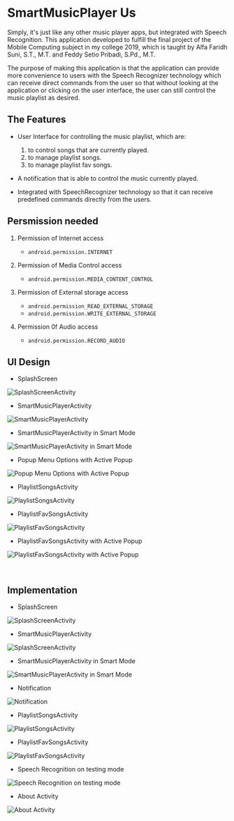 # **SmartMusicPlayer Us**

Simply, it's just like any other music player apps, but integrated with Speech Recognition.
This application developed to fulfill the final project of the Mobile Computing subject in my college 2019, which is taught by Alfa Faridh Suni, S.T., M.T. and Feddy Setio Pribadi, S.Pd., M.T.

The purpose of making this application is that the application can provide more convenience to users with the Speech Recognizer technology which can receive direct commands from the user so that without looking at the application or clicking on the user interface, the user can still control the music playlist as desired.

## The Features

-	User Interface for controlling the music playlist, which are:
    1.	to control songs that are currently played.
    2.	to manage playlist songs.
    3.	to manage playlist fav songs.

-	A notification that is able to control the music currently played.

-	Integrated with SpeechRecognizer technology so that it can receive predefined commands directly from the users.


## Persmission needed

1. Permission of Internet access
    - `android.permission.INTERNET`

2.	Permission of Media Control access
    - `android.permission.MEDIA_CONTENT_CONTROL`

3.	Permission of External storage access
    - `android.permission_READ_EXTERNAL_STORAGE`
    - `android.permission.WRITE_EXTERNAL_STORAGE`

4.	Permission 0f Audio access
    - `android.permission.RECORD_AUDIO`


## UI Design

- SplashScreen

![SplashScreenActivity](asset_for_repo/images/Splash_screen.png)

- SmartMusicPlayerActivity

![SmartMusicPlayerActivity](asset_for_repo/images/Sedang_Diputar_Activity.png)

- SmartMusicPlayerActivity in Smart Mode

![SmartMusicPlayerActivity in Smart Mode](asset_for_repo/images/Sedang_Diputar_Activity__Mode_Smart.png)

- Popup Menu Options with Active Popup

![Popup Menu Options with Active Popup](asset_for_repo/images/Popup_Menu_Options.png)

- PlaylistSongsActivity

![PlaylistSongsActivity](asset_for_repo/images/Playlist_Lagu_Activity.png)

- PlaylistFavSongsActivity

![PlaylistFavSongsActivity](asset_for_repo/images/Playlist_Lagu_Favorit_Activity.png)

- PlaylistFavSongsActivity with Active Popup

![PlaylistFavSongsActivity with Active Popup](asset_for_repo/images/Playlist_Lagu_Favorit_Activity__Popup.png)

<br>

## Implementation

- SplashScreen

![SplashScreenActivity](asset_for_repo/screenshots/splash_screen_activity.jpg)

- SmartMusicPlayerActivity

![SplashScreenActivity](asset_for_repo/screenshots/smartMusicPlayer_activity.jpg)

- SmartMusicPlayerActivity in Smart Mode

![SmartMusicPlayerActivity in Smart Mode](asset_for_repo/screenshots/mode_smart_activity.jpg)

- Notification

![Notification](asset_for_repo/screenshots/notification_showing_up_testing.jpg)

- PlaylistSongsActivity

![PlaylistSongsActivity](asset_for_repo/screenshots/playlist_songs.jpg)

- PlaylistFavSongsActivity

![PlaylistFavSongsActivity](asset_for_repo/screenshots/playlist_favorite_songs_activity.jpg)

- Speech Recognition on testing mode

![Speech Recognition on testing mode](asset_for_repo/screenshots/speech_recognition_testing.jpg)

- About Activity

![About Activity](asset_for_repo/screenshots/about_activity.jpg)